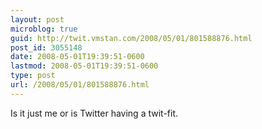 ```yaml
---
layout: post
microblog: true
guid: http://twit.vmstan.com/2008/05/01/801588876.html
post_id: 3055148
date: 2008-05-01T19:39:51-0600
lastmod: 2008-05-01T19:39:51-0600
type: post
url: /2008/05/01/801588876.html
---
```

Is it just me or is Twitter having a twit-fit.
